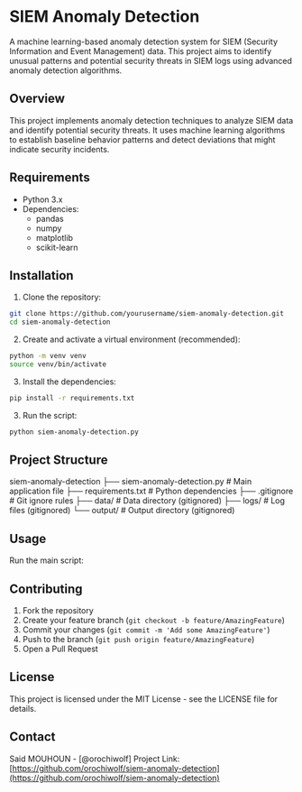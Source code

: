 # SIEM Anomaly Detection

A machine learning-based anomaly detection system for SIEM (Security Information and Event Management) data. This project aims to identify unusual patterns and potential security threats in SIEM logs using advanced anomaly detection algorithms.

## Overview

This project implements anomaly detection techniques to analyze SIEM data and identify potential security threats. It uses machine learning algorithms to establish baseline behavior patterns and detect deviations that might indicate security incidents.

## Requirements

- Python 3.x
- Dependencies:
  - pandas
  - numpy
  - matplotlib
  - scikit-learn

## Installation

1. Clone the repository: 
```bash
git clone https://github.com/yourusername/siem-anomaly-detection.git
cd siem-anomaly-detection
```

2. Create and activate a virtual environment (recommended):
```bash
python -m venv venv
source venv/bin/activate
```

3. Install the dependencies:
```bash
pip install -r requirements.txt
```

3. Run the script:
```bash
python siem-anomaly-detection.py
```

## Project Structure

siem-anomaly-detection
├── siem-anomaly-detection.py # Main application file
├── requirements.txt # Python dependencies
├── .gitignore # Git ignore rules
├── data/ # Data directory (gitignored)
├── logs/ # Log files (gitignored)
└── output/ # Output directory (gitignored)

## Usage

Run the main script:

## Contributing

1. Fork the repository
2. Create your feature branch (`git checkout -b feature/AmazingFeature`)
3. Commit your changes (`git commit -m 'Add some AmazingFeature'`)
4. Push to the branch (`git push origin feature/AmazingFeature`)
5. Open a Pull Request

## License

This project is licensed under the MIT License - see the LICENSE file for details.

## Contact

Said MOUHOUN - [@orochiwolf]
Project Link: [https://github.com/orochiwolf/siem-anomaly-detection](https://github.com/orochiwolf/siem-anomaly-detection)

